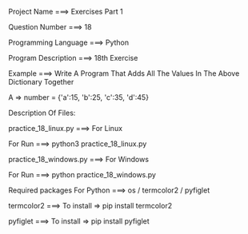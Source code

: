 Project Name ===> Exercises Part 1

Question Number ===> 18

Programming Language ===> Python

Program Description ===> 18th Exercise

Example ===> Write A Program That Adds All The Values In The Above Dictionary Together

A => number = {'a':15, 'b':25, 'c':35, 'd':45}

Description Of Files:

practice_18_linux.py ===> For Linux 

For Run ===> python3 practice_18_linux.py

practice_18_windows.py ===> For Windows

For Run ===> python practice_18_windows.py

Required packages For Python ===> os / termcolor2 / pyfiglet

termcolor2 ===> To install => pip install termcolor2

pyfiglet ===> To install => pip install pyfiglet

